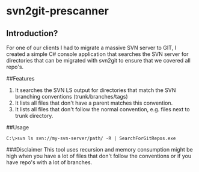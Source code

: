 # svn2git-prescanner
## Introduction?
For one of our clients I had to migrate a massive SVN server to GIT, I created a simple C# console application that searches the SVN server for directories that can be migrated with svn2git to ensure that we covered all repo's.


##Features
1. It searches the SVN LS output for directories that match the SVN branching conventions (trunk/branches/tags)
2. It lists all files that don't have a parent matches this convention.
3. It lists all files that don't follow the normal convention, e.g. files next to trunk directory.


##Usage

```
C:\>svn ls svn://my-svn-server/path/ -R | SearchForGitRepos.exe
```

###Disclaimer
This tool uses recursion and memory consumption might be high when you have a lot of files that don't follow the conventions or if you have repo's with a lot of branches.